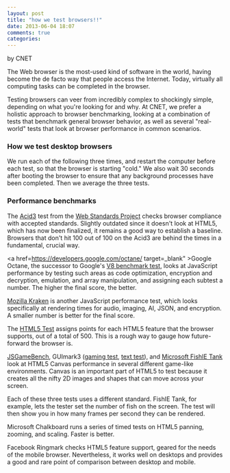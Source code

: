 ```yaml
---
layout: post
title: "how we test browsers!!"
date: 2013-06-04 18:07
comments: true
categories: 
---
```

by CNET


 The Web browser is the most-used kind of software in the world, having become the de facto way that people access the Internet. Today, virtually all computing tasks can be completed in the browser.

Testing browsers can veer from incredibly complex to shockingly simple, depending on what you're looking for and why. At CNET, we prefer a holistic approach to browser benchmarking, looking at a combination of tests that benchmark general browser behavior, as well as several "real-world" tests that look at browser performance in common scenarios. 


<h3>How we test desktop browsers</h3>

We run each of the following three times, and restart the computer before each test, so that the browser is starting "cold." We also wait 30 seconds after booting the browser to ensure that any background processes have been completed. Then we average the three tests.


<h3>  Performance benchmarks</h3>
The <a href="http://acid3.acidtests.org/">Acid3</a> test from the <a href="http://www.webstandards.org/">Web Standards Project</a> checks browser compliance with accepted standards. Slightly outdated since it doesn't look at HTML5, which has now been finalized, it remains a good way to establish a baseline. Browsers that don't hit 100 out of 100 on the Acid3 are behind the times in a fundamental, crucial way.

<a href=https://developers.google.com/octane/  target=_blank" >Google Octane</a>, the successor to Google's <a href=http://v8.googlecode.com/svn/data/benchmarks/v7/run.html target=_blank>  V8 benchmark test</a>, looks at JavaScript performance by testing such areas as code optimization, encryption and decryption, emulation, and array manipulation, and assigning each subtest a number. The higher the final score, the better.

<a href=http://krakenbenchmark.mozilla.org/ target=_blank>Mozilla Kraken</a> is another JavaScript performance test, which looks specifically at rendering times for audio, imaging, AI, JSON, and encryption. A smaller number is better for the final score.

The <a href=http://html5test.com/ target=_blank>HTML5 Test</a> assigns points for each HTML5 feature that the browser supports, out of a total of 500. This is a rough way to gauge how future-forward the browser is.

<a href=https://github.com/facebook/jsgamebench/ target=_blank>JSGameBench</a>, GUImark3 (<a href=http://www.craftymind.com/factory/guimark2/HTML5GamingTest.html target=_blank>gaming test</a>, <a href=http://www.craftymind.com/factory/guimark2/HTML5TextTest.html target=_blank >text test</a>), and <a href=http://ie.microsoft.com/testdrive/views/sitemap target=_blank >Microsoft FishIE Tank </a>look at HTML5 Canvas performance in several different game-like environments. Canvas is an important part of HTML5 to test because it creates all the nifty 2D images and shapes that can move across your screen. 

 Each of these three tests uses a different standard. FishIE Tank, for example, lets the tester set the number of fish on the screen. The test will then show you in how many frames per second they can be rendered.

Microsoft Chalkboard runs a series of timed tests on HTML5 panning, zooming, and scaling. Faster is better.

Facebook Ringmark checks HTML5 feature support, geared for the needs of the mobile browser. Nevertheless, it works well on desktops and provides a good and rare point of comparison between desktop and mobile. 
